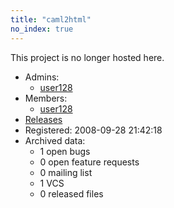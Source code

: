 ```yaml
---
title: "caml2html"
no_index: true
---
```


This project is no longer hosted here.


* Admins:
  * [user128](/users/user128)
* Members:
  * [user128](/users/user128)
* [Releases](https://download.ocamlcore.org/caml2html)
* Registered: 2008-09-28 21:42:18
* Archived data:
  * 1 open bugs
  * 0 open feature requests
  * 0 mailing list
  * 1 VCS
  * 0 released files
